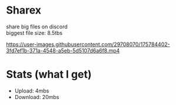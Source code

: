 # Sharex
share big files on discord <br>
biggest file size: 8.5tbs

https://user-images.githubusercontent.com/29708070/175784402-3fd7ef1b-371a-4548-a5eb-5d5107d6a6f8.mp4

# Stats (what I get)
- Upload: 4mbs
- Download: 20mbs
